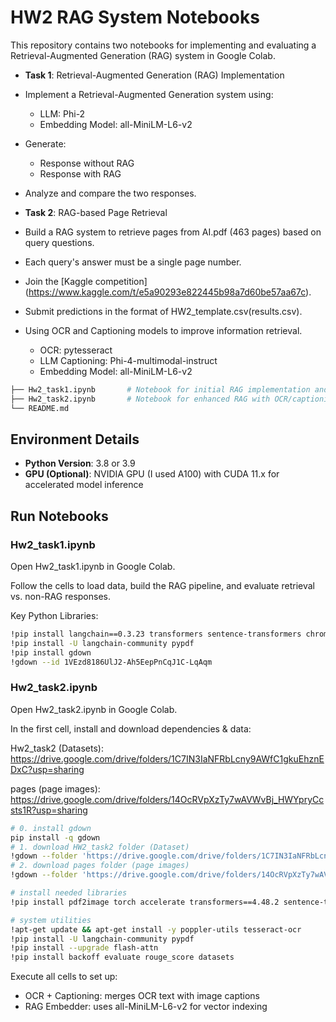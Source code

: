 # HW2 RAG System Notebooks

This repository contains two notebooks for implementing and evaluating a Retrieval-Augmented Generation (RAG) system in Google Colab.

- **Task 1**: Retrieval-Augmented Generation (RAG) Implementation
- Implement a Retrieval-Augmented Generation system using:
  - LLM: Phi-2
  - Embedding Model: all-MiniLM-L6-v2
- Generate:
  - Response without RAG
  - Response with RAG
- Analyze and compare the two responses.

- **Task 2**: RAG-based Page Retrieval
- Build a RAG system to retrieve pages from AI.pdf (463 pages) based on query questions.
- Each query's answer must be a single page number.
- Join the [Kaggle competition] (https://www.kaggle.com/t/e5a90293e822445b98a7d60be57aa67c).
- Submit predictions in the format of HW2_template.csv(results.csv).
- Using OCR and Captioning models to improve information retrieval.
  - OCR: pytesseract
  - LLM Captioning: Phi-4-multimodal-instruct
  - Embedding Model: all-MiniLM-L6-v2

```bash
├── Hw2_task1.ipynb       # Notebook for initial RAG implementation and analysis in Resume
├── Hw2_task2.ipynb       # Notebook for enhanced RAG with OCR/captioning and page-level reasoning
└── README.md             
```

## Environment Details

- **Python Version**: 3.8 or 3.9
- **GPU (Optional)**: NVIDIA GPU (I used A100) with CUDA 11.x for accelerated model inference

## Run Notebooks

### Hw2_task1.ipynb
Open Hw2_task1.ipynb in Google Colab.

Follow the cells to load data, build the RAG pipeline, and evaluate retrieval vs. non-RAG responses.

Key Python Libraries:

```bash
!pip install langchain==0.3.23 transformers sentence-transformers chromadb torch accelerate
!pip install -U langchain-community pypdf
!pip install gdown
!gdown --id 1VEzd8186UlJ2-Ah5EepPnCqJ1C-LqAqm
```

### Hw2_task2.ipynb
Open Hw2_task2.ipynb in Google Colab.

In the first cell, install and download dependencies & data:

Hw2_task2 (Datasets): https://drive.google.com/drive/folders/1C7IN3IaNFRbLcny9AWfC1gkuEhznEDxC?usp=sharing

pages (page images): https://drive.google.com/drive/folders/14OcRVpXzTy7wAVWvBj_HWYpryCcsts1R?usp=sharing


```bash
# 0. install gdown
pip install -q gdown
# 1. download HW2_task2 folder (Dataset)
!gdown --folder 'https://drive.google.com/drive/folders/1C7IN3IaNFRbLcny9AWfC1gkuEhznEDxC?usp=sharing' -O ./Hw2_task2
# 2. download pages folder (page images)
!gdown --folder 'https://drive.google.com/drive/folders/14OcRVpXzTy7wAVWvBj_HWYpryCcsts1R?usp=sharing' -O ./pages

# install needed libraries
!pip install pdf2image torch accelerate transformers==4.48.2 sentence-transformers chromadb pandas langchain faiss-cpu pillow pytesseract

# system utilities
!apt-get update && apt-get install -y poppler-utils tesseract-ocr
!pip install -U langchain-community pypdf
!pip install --upgrade flash-attn
!pip install backoff evaluate rouge_score datasets
```

Execute all cells to set up:
- OCR + Captioning: merges OCR text with image captions
- RAG Embedder: uses all-MiniLM-L6-v2 for vector indexing
